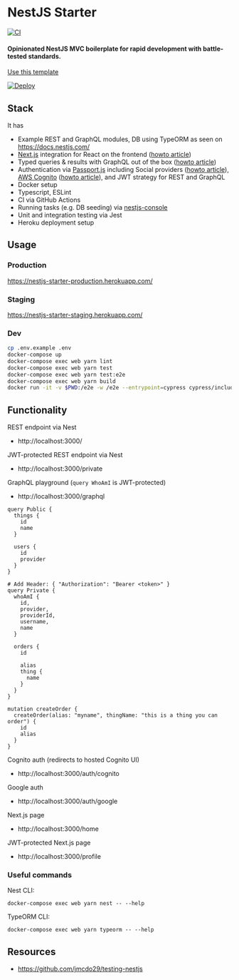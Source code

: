 # NestJS Starter
[![CI](https://github.com/thisismydesign/nestjs-starter/actions/workflows/ci.yml/badge.svg)](https://github.com/thisismydesign/nestjs-starter/actions/workflows/ci.yml)

#### Opinionated NestJS MVC boilerplate for rapid development with battle-tested standards.

[Use this template](https://github.com/thisismydesign/nestjs-starter/generate)

[![Deploy](https://www.herokucdn.com/deploy/button.svg)](https://heroku.com/deploy)

## Stack

It has
- Example REST and GraphQL modules, DB using TypeORM as seen on https://docs.nestjs.com/
- [Next.js](https://nextjs.org/) integration for React on the frontend ([howto article](https://csaba-apagyi.medium.com/nestjs-react-next-js-in-one-mvc-repo-for-rapid-prototyping-faed42a194ca))
- Typed queries & results with GraphQL out of the box ([howto article](https://csaba-apagyi.medium.com/automagically-typed-graphql-queries-and-results-with-apollo-3731bad989aa))
- Authentication via [Passport.js](http://www.passportjs.org/) including Social providers ([howto article](https://medium.com/csaba.apagyi/oauth2-in-nestjs-for-social-login-google-facebook-twitter-etc-8b405d570fd2)), [AWS Cognito](https://aws.amazon.com/cognito/) ([howto article](https://medium.com/csaba.apagyi/cognito-via-oauth2-in-nestjs-outsourcing-authentication-without-vendor-lock-in-ce908518f547)), and JWT strategy for REST and GraphQL
- Docker setup
- Typescript, ESLint
- CI via GitHub Actions
- Running tasks (e.g. DB seeding) via [nestjs-console](https://github.com/Pop-Code/nestjs-console)
- Unit and integration testing via Jest
- Heroku deployment setup

## Usage

### Production

https://nestjs-starter-production.herokuapp.com/

### Staging

https://nestjs-starter-staging.herokuapp.com/

### Dev

```sh
cp .env.example .env
docker-compose up
docker-compose exec web yarn lint
docker-compose exec web yarn test
docker-compose exec web yarn test:e2e
docker-compose exec web yarn build
docker run -it -v $PWD:/e2e -w /e2e --entrypoint=cypress cypress/included:10.0.3 run --config-file cypress.docker.config.ts
```

## Functionality

REST endpoint via Nest
- http://localhost:3000/

JWT-protected REST endpoint via Nest
- http://localhost:3000/private

GraphQL playground (`query WhoAmI` is JWT-protected)
- http://localhost:3000/graphql
```qgl
query Public {
  things {
    id
    name
  }

  users {
    id
    provider
  }
}

# Add Header: { "Authorization": "Bearer <token>" }
query Private {
  whoAmI {
    id,
    provider,
    providerId,
    username,
    name
  }

  orders {
    id

    alias
    thing {
      name
    }
  }
}

mutation createOrder {
  createOrder(alias: "myname", thingName: "this is a thing you can order") {
    id
    alias
  }
}
```

Cognito auth (redirects to hosted Cognito UI)
- http://localhost:3000/auth/cognito

Google auth
- http://localhost:3000/auth/google

Next.js page
- http://localhost:3000/home

JWT-protected Next.js page
- http://localhost:3000/profile

### Useful commands

Nest CLI:
```
docker-compose exec web yarn nest -- --help
```

TypeORM CLI:
```
docker-compose exec web yarn typeorm -- --help
```

## Resources

- https://github.com/jmcdo29/testing-nestjs

